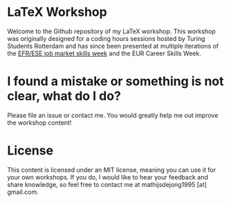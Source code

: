 # LaTeX Workshop
Welcome to the Github repository of my LaTeX workshop. This workshop was originally designed for a coding hours sessions hosted by Turing Students Rotterdam and has since been presented at multiple iterations of the [EFR/ESE job market skills week](https://www.efr.nl/education/efrese-job-market-skills) and the EUR Career Skills Week.

# I found a mistake or something is not clear, what do I do?
Please file an issue or contact me. You would greatly help me out improve the workshop content!

# License
This content is licensed under an MIT license, meaning you can use it for your own workshops. If you do, I would like to hear your feedback and share knowledge, so feel free to contact me at mathijsdejong1995 [at] gmail.com.

